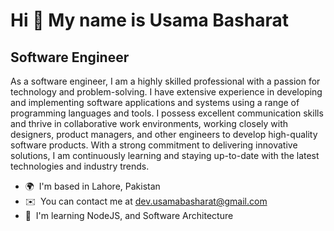 Hi 👋 My name is Usama Basharat
===============================

Software Engineer
-----------------

As a software engineer, I am a highly skilled professional with a passion for technology and problem-solving. I have extensive experience in developing and implementing software applications and systems using a range of programming languages and tools. I possess excellent communication skills and thrive in collaborative work environments, working closely with designers, product managers, and other engineers to develop high-quality software products. With a strong commitment to delivering innovative solutions, I am continuously learning and staying up-to-date with the latest technologies and industry trends.

* 🌍  I'm based in Lahore, Pakistan
* ✉️  You can contact me at [dev.usamabasharat@gmail.com](mailto:dev.usamabasharat@gmail.com)
* 🧠  I'm learning NodeJS, and Software Architecture
